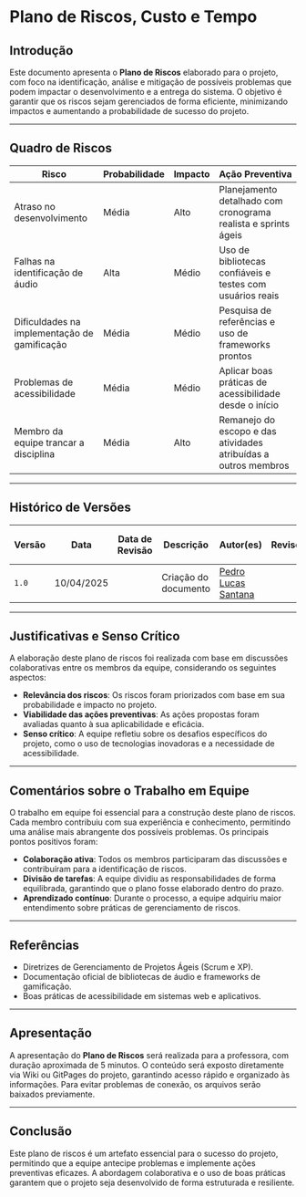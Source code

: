 # Plano de Riscos, Custo e Tempo

## Introdução
Este documento apresenta o **Plano de Riscos** elaborado para o projeto, com foco na identificação, análise e mitigação de possíveis problemas que podem impactar o desenvolvimento e a entrega do sistema. O objetivo é garantir que os riscos sejam gerenciados de forma eficiente, minimizando impactos e aumentando a probabilidade de sucesso do projeto.

---

## Quadro de Riscos

| **Risco**                              | **Probabilidade** | **Impacto** | **Ação Preventiva**                                                                 |
|----------------------------------------|-------------------|-------------|-------------------------------------------------------------------------------------|
| Atraso no desenvolvimento              | Média             | Alto        | Planejamento detalhado com cronograma realista e sprints ágeis                     |
| Falhas na identificação de áudio       | Alta              | Médio       | Uso de bibliotecas confiáveis e testes com usuários reais                          |
| Dificuldades na implementação de gamificação | Média        | Médio       | Pesquisa de referências e uso de frameworks prontos                                |
| Problemas de acessibilidade            | Média             | Médio       | Aplicar boas práticas de acessibilidade desde o início                             |
| Membro da equipe trancar a disciplina  | Média             | Alto        | Remanejo do escopo e das atividades atribuídas a outros membros                    |

---

## Histórico de Versões
| Versão | Data       | Data de Revisão | Descrição            | Autor(es)                                           | Revisor(es) | Detalhes da revisão |
| ------ | ---------- | --------------- | -------------------- | --------------------------------------------------- | ----------- | ------------------- |
| `1.0`  | 10/04/2025 |                 | Criação do documento | [Pedro Lucas Santana](https://github.com/pedrolucas12) |             |                     |

---

## Justificativas e Senso Crítico
A elaboração deste plano de riscos foi realizada com base em discussões colaborativas entre os membros da equipe, considerando os seguintes aspectos:
- **Relevância dos riscos**: Os riscos foram priorizados com base em sua probabilidade e impacto no projeto.
- **Viabilidade das ações preventivas**: As ações propostas foram avaliadas quanto à sua aplicabilidade e eficácia.
- **Senso crítico**: A equipe refletiu sobre os desafios específicos do projeto, como o uso de tecnologias inovadoras e a necessidade de acessibilidade.

---

## Comentários sobre o Trabalho em Equipe
O trabalho em equipe foi essencial para a construção deste plano de riscos. Cada membro contribuiu com sua experiência e conhecimento, permitindo uma análise mais abrangente dos possíveis problemas. Os principais pontos positivos foram:
- **Colaboração ativa**: Todos os membros participaram das discussões e contribuíram para a identificação de riscos.
- **Divisão de tarefas**: A equipe dividiu as responsabilidades de forma equilibrada, garantindo que o plano fosse elaborado dentro do prazo.
- **Aprendizado contínuo**: Durante o processo, a equipe adquiriu maior entendimento sobre práticas de gerenciamento de riscos.

---

## Referências
- Diretrizes de Gerenciamento de Projetos Ágeis (Scrum e XP).
- Documentação oficial de bibliotecas de áudio e frameworks de gamificação.
- Boas práticas de acessibilidade em sistemas web e aplicativos.

---

## Apresentação
A apresentação do **Plano de Riscos** será realizada para a professora, com duração aproximada de 5 minutos. O conteúdo será exposto diretamente via Wiki ou GitPages do projeto, garantindo acesso rápido e organizado às informações. Para evitar problemas de conexão, os arquivos serão baixados previamente.

---

## Conclusão
Este plano de riscos é um artefato essencial para o sucesso do projeto, permitindo que a equipe antecipe problemas e implemente ações preventivas eficazes. A abordagem colaborativa e o uso de boas práticas garantem que o projeto seja desenvolvido de forma estruturada e resiliente.
